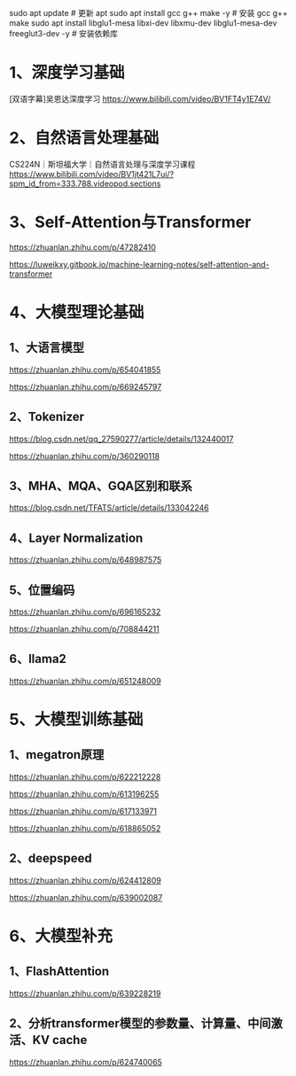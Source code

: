 sudo apt update # 更新 apt
sudo apt install gcc g++ make  -y # 安装 gcc g++ make
sudo apt install libglu1-mesa libxi-dev libxmu-dev libglu1-mesa-dev freeglut3-dev -y # 安装依赖库

# 1、深度学习基础

[双语字幕]吴恩达深度学习
https://www.bilibili.com/video/BV1FT4y1E74V/

# 2、自然语言处理基础

CS224N｜斯坦福大学｜自然语言处理与深度学习课程
https://www.bilibili.com/video/BV1jt421L7ui/?spm_id_from=333.788.videopod.sections


# 3、Self-Attention与Transformer

https://zhuanlan.zhihu.com/p/47282410

https://luweikxy.gitbook.io/machine-learning-notes/self-attention-and-transformer

# 4、大模型理论基础

## 1、大语言模型

https://zhuanlan.zhihu.com/p/654041855

https://zhuanlan.zhihu.com/p/669245797

## 2、Tokenizer

https://blog.csdn.net/qq_27590277/article/details/132440017

https://zhuanlan.zhihu.com/p/360290118

## 3、MHA、MQA、GQA区别和联系

https://blog.csdn.net/TFATS/article/details/133042246


## 4、Layer Normalization

https://zhuanlan.zhihu.com/p/648987575

## 5、位置编码

https://zhuanlan.zhihu.com/p/696165232

https://zhuanlan.zhihu.com/p/708844211

## 6、llama2

https://zhuanlan.zhihu.com/p/651248009

# 5、大模型训练基础

## 1、megatron原理

https://zhuanlan.zhihu.com/p/622212228

https://zhuanlan.zhihu.com/p/613196255

https://zhuanlan.zhihu.com/p/617133971

https://zhuanlan.zhihu.com/p/618865052

## 2、deepspeed

https://zhuanlan.zhihu.com/p/624412809

https://zhuanlan.zhihu.com/p/639002087

# 6、大模型补充

## 1、FlashAttention

https://zhuanlan.zhihu.com/p/639228219

## 2、分析transformer模型的参数量、计算量、中间激活、KV cache

https://zhuanlan.zhihu.com/p/624740065
